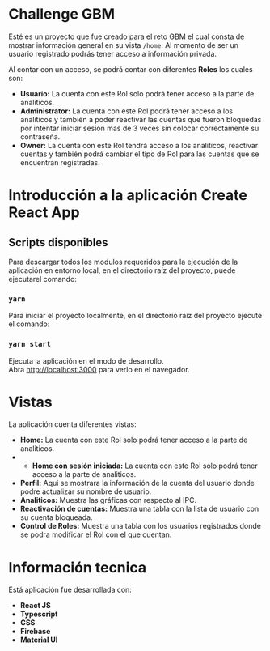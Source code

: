 # Challenge GBM

Esté es un proyecto que fue creado para el reto GBM el cual consta de mostrar información general en su vista `/home`. Al momento de ser un usuario registrado podrás tener acceso a información privada.

Al contar con un acceso, se podrá contar con diferentes **Roles** los cuales son:

* **Usuario:** La cuenta con este Rol solo podrá tener acceso a la parte de analiticos.
* **Administrator:** La cuenta con este Rol podrá tener acceso a los analiticos y también a poder reactivar las cuentas que fueron bloquedas por intentar iniciar sesión mas de 3 veces sin colocar correctamente su contraseña. 
* **Owner:** La cuenta con este Rol tendrá acceso a los analiticos, reactivar cuentas y también podrá cambiar el tipo de Rol para las cuentas que se encuentran registradas.


# Introducción a la aplicación Create React App

## Scripts disponibles

Para descargar todos los modulos requeridos para la ejecución de la aplicación en entorno local, en el directorio raíz del proyecto, puede ejecutarel comando:

### `yarn`

Para iniciar el proyecto localmente, en el directorio raíz del proyecto ejecute el comando:

### `yarn start`

Ejecuta la aplicación en el modo de desarrollo. \
Abra [http://localhost:3000](http://localhost:3000) para verlo en el navegador.


# Vistas

La aplicación cuenta diferentes vistas:

* **Home:** La cuenta con este Rol solo podrá tener acceso a la parte de analiticos.
* * **Home con sesión iniciada:** La cuenta con este Rol solo podrá tener acceso a la parte de analiticos.
* **Perfil:** Aqui se mostrara la información de la cuenta del usuario donde podre actualizar su nombre de usuario.
* **Analiticos:** Muestra las gráficas con respecto al IPC.
* **Reactivación de cuentas:** Muestra una tabla con la lista de usuario con su cuenta bloqueada.
* **Control de Roles:** Muestra una tabla con los usuarios registrados donde se podra modificar el Rol con el que cuentan.

# Información tecnica

Está aplicación fue desarrollada con:

* **React JS**
* **Typescript**
* **CSS**
* **Firebase**
* **Material UI**


